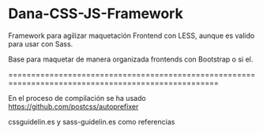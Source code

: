 ﻿# Dana-CSS-JS-Framework
Framework para agilizar maquetación Frontend con LESS, aunque es valido para
usar con Sass.

Base para maquetar de manera organizada frontends con Bootstrap o si el.

====================================================================================================

En el proceso de compilación se ha usado https://github.com/postcss/autoprefixer

cssguidelin.es y sass-guidelin.es como referencias
